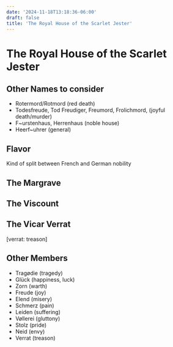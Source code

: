 ```yaml
---
date: '2024-11-18T13:18:36-06:00'
draft: false
title: 'The Royal House of the Scarlet Jester'
---
```


# The Royal House of the Scarlet Jester

## Other Names to consider

- Rotermord/Rotmord (red death)
- Todesfreude, Tod Freudiger, Freumord, Frolichmord, (joyful death/murder)
- F~urstenhaus, Herrenhaus (noble house)
- Heerf~uhrer (general)

## Flavor

Kind of split between French and German nobility

## The Margrave

## The Viscount

## The Vicar Verrat

[verrat: treason]

## Other Members

- Tragødie (tragedy)
- Glück (happiness, luck)
- Zorn (warth)
- Freude (joy)
- Elend (misery)
- Schmerz (pain)
- Leiden (suffering)
- Vøllerei (gluttony)
- Stolz (pride)
- Neid (envy)
- Verrat (treason)
